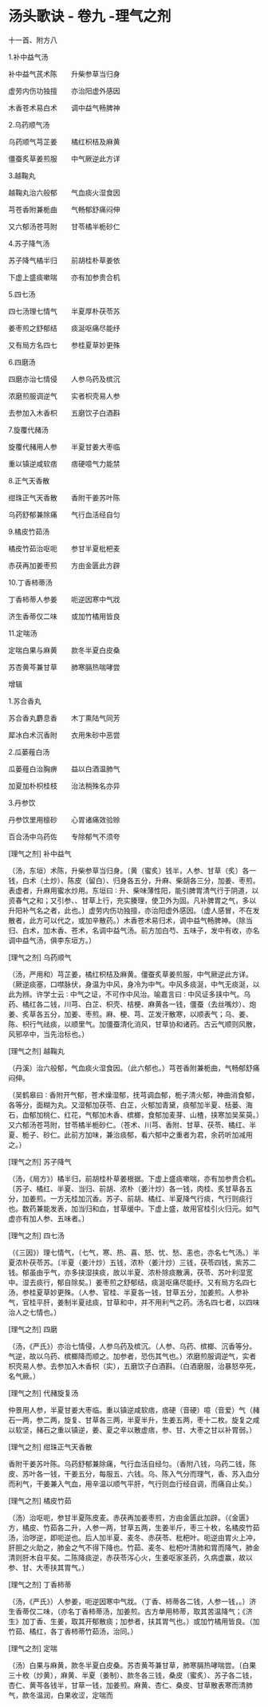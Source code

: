 # 汤头歌诀 - 卷九 -理气之剂

十一首、附方八

1.补中益气汤

补中益气芪术陈　　升柴参草当归身

虚劳内伤功独擅　　亦治阳虚外感因

木香苍术易白术　　调中益气畅脾神

2.乌药顺气汤

乌药顺气芎芷姜　　橘红枳桔及麻黄

僵蚕炙草姜煎服　　中气厥逆此方详

3.越鞠丸

越鞠丸治六般郁　　气血痰火湿食因

芎苍香附兼栀曲　　气畅郁舒痛闷伸

又六郁汤苍芎附　　甘苓橘半栀砂仁

4.苏子降气汤

苏子降气橘半归　　前胡桂朴草姜依

下虚上盛痰嗽喘　　亦有加参贵合机

5.四七汤

四七汤理七情气　　半夏厚朴茯苓苏

姜枣煎之舒郁结　　痰涎呕痛尽能纾

又有局方名四七　　参桂夏草妙更殊

6.四磨汤

四磨亦治七情侵　　人参乌药及槟沉

浓磨煎服调逆气　　实者枳壳易人参

去参加入木香枳　　五磨饮子白酒斟

7.旋覆代赭汤

旋覆代赭用人参　　半夏甘姜大枣临

重以镇逆咸软痞　　痞硬噫气力能禁

8.正气天香散

绀珠正气天香散　　香附干姜苏叶陈

乌药舒郁兼除痛　　气行血活经自匀

9.橘皮竹茹汤

橘皮竹茹治呕呃　　参甘半夏枇杷麦

赤茯再加姜枣煎　　方由金匮此方辟

10.丁香柿蒂汤

丁香柿蒂人参姜　　呃逆因寒中气戕

济生香蒂仅二味　　或加竹橘用皆良

11.定喘汤

定喘白果与麻黄　　款冬半夏白皮桑

苏杏黄芩兼甘草　　肺寒膈热喘哮尝

增辑

1.苏合香丸

苏合香丸麝息香　　木丁熏陆气同芳

犀冰白术沉香附　　衣用朱砂中恶尝

2.瓜蒌薤白汤

瓜蒌薤白治胸痹　　益以白酒温肺气

加夏加朴枳桂枝　　治法稍殊名亦异

3.丹参饮

丹参饮里用檩砂　　心胃诸痛效验赊

百合汤中乌药佐　　专除郁气不须夸

[理气之剂] 补中益气

（汤，东垣）术陈，升柴参草当归身。〔黄（蜜炙）钱半，人参、甘草（炙）各一钱，白术（土炒）、陈皮（留白）、归身各五分，升麻、柴胡各三分，加姜、枣煎。表虚者，升麻用蜜水炒用。东垣曰 ∶ 升、柴味薄性阳，能引脾胃清气行于阴道，以资春气之和；又引参、、甘草上行，充实腠理，使卫外为固。凡补脾胃之气，多以升阳补气名之者，此也。〕虚劳内伤功独擅，亦治阳虚外感因。（虚人感冒，不在发散者，此方可以代之，或加辛散药。）木香苍术易归术，调中益气畅脾神。（除当归、白术，加木香、苍术，名调中益气汤。前方加白芍、五味子，发中有收，亦名调中益气汤，俱李东垣方。）

[理气之剂] 乌药顺气

（汤，严用和）芎芷姜，橘红枳桔及麻黄。僵蚕炙草姜煎服，中气厥逆此方详。（厥逆痰塞，口噤脉伏，身温为中风，身冷为中气。中风多痰涎，中气无痰涎，以此为辨。许学士云 ∶ 中气之证，不可作中风治。喻嘉言曰 ∶ 中风证多挟中气。乌药、橘红各二钱，川芎、白芷、枳壳、桔梗、麻黄各一钱，僵蚕（去丝嘴炒）、炮姜、炙草各五分，加姜、枣煎。麻、梗、芎、芷发汗散寒，以顺表气；乌、姜、陈、枳行气祛痰，以顺里气。加僵蚕清化消风，甘草协和诸药。古云气顺则风散，风邪卒中，当先治标也。）

[理气之剂] 越鞠丸

（丹溪）治六般郁，气血痰火湿食因。（此六郁也。）芎苍香附兼栀曲，气畅郁舒痛闷伸。

（吴鹤皋曰 ∶ 香附开气郁，苍术燥湿郁，抚芎调血郁，栀子清火郁，神曲消食郁，各等分，面糊为丸。又湿郁加茯苓、白芷，火郁加青黛，痰郁加半夏、栝蒌、海石，血郁加桃仁、红花，气郁加木香、槟榔，食郁加麦芽、山楂，挟寒加吴茱萸。）又六郁汤苍芎附，甘苓橘半栀砂仁。（苍术、川芎、香附、甘草、茯苓、橘红、半夏、栀子、砂仁。此前方加味，兼治痰郁，看六郁中之重者为君，余药听加减用之。）

[理气之剂] 苏子降气

（汤，《局方》）橘半归，前胡桂朴草姜根据。下虚上盛痰嗽喘，亦有加参贵合机。〔苏子、橘红、半夏、当归、前胡、浓朴（姜汁炒）各一钱，肉桂、炙甘草各五分，加姜煎。一方无桂加沉香。苏子、前胡、橘红、半夏降气行痰，气行则痰行也。数药兼能发表，加当归和血，甘草缓中。下虚上盛，故用官桂引火归元。如气虚亦有加人参、五味者。〕

[理气之剂] 四七汤

（《三因》）理七情气，（七气，寒、热、喜、怒、忧、愁、恚也，亦名七气汤。）半夏浓朴茯苓苏。〔半夏（姜汁炒）五钱，浓朴（姜汁炒）三钱，茯苓四钱，紫苏二钱。郁虽由乎气，亦多挟湿挟痰，故以半夏、浓朴除痰散满，茯苓、苏叶利湿宽中。湿去痰行，郁自除矣。〕姜枣煎之舒郁结，痰涎呕痛尽能纾。又有局方名四七汤，参桂夏草妙更殊。（人参、官桂、半夏各一钱，甘草五分，加姜煎。人参补气，官桂平肝，姜制半夏祛痰，甘草和中，并不用利气之药。汤名四七者，以四味治人之七情也。）

[理气之剂] 四磨

（汤，《严氏》）亦治七情侵，人参乌药及槟沉。（人参、乌药、槟榔、沉香等分。气逆，故以乌药、槟榔降而顺之。加参者，恐伤其气也。）浓磨煎服调逆气，实者枳壳易人参。去参加入木香枳（实），五磨饮子白酒斟。（白酒磨服，治暴怒卒死，名气厥。）

[理气之剂] 代赭旋复汤

仲景用人参，半夏甘姜大枣临。重以镇逆咸软痞，痞硬（音硬）噫（音爱）气（赭石一两，参二两，旋复、甘草各三两，半夏半升，生姜五两，枣十二枚。旋复之咸以软坚，赭石之重以镇逆，姜、夏之辛以散虚痞，参、甘、大枣之甘以补胃弱。）

[理气之剂] 绀珠正气天香散

香附干姜苏叶陈。乌药舒郁兼除痛，气行血活自经匀。（香附八钱，乌药二钱，陈皮、苏叶各一钱，干姜五分，每服五、六钱。乌、陈入气分而理气，香、苏入血分而利气，干姜兼入气血，用辛温以顺气平肝，气行则血行经自调，而痛自止矣。）

[理气之剂] 橘皮竹茹

（汤）治呕呃，参甘半夏陈皮麦。赤茯再加姜枣煎，方由金匮此加辟。（《金匮》方，橘皮、竹茹各二升，人参一两，甘草五两，生姜半斤，枣三十枚，名橘皮竹茹汤，治哕逆，即呃逆也。后人加半夏、麦冬、赤茯苓、枇杷叶。呃逆由胃火上冲，肝胆之火助之，肺金之气不得下降也。竹茹、麦冬、枇杷叶清肺和胃而降气，肺金清则肝木自平矣。二陈降痰逆，赤茯苓泻心火，生姜呕家圣药，久病虚赢，故以参、甘、大枣扶其胃气。）

[理气之剂] 丁香柿蒂

（汤，《严氏》）人参姜，呃逆因寒中气戕。（丁香、柿蒂各二钱，人参一钱，。）济生香蒂仅二味，（亦名丁香柿蒂汤，加姜煎。古方单用柿蒂，取其苦温降气；《济生》加丁香、生姜，取其开郁散痰；加参者，扶其胃气也。）或加竹橘用皆良。（加竹茹、橘红，各丁香柿蒂竹茹汤，治同。）

[理气之剂] 定喘

（汤）白果与麻黄，款冬半夏白皮桑。苏杏黄芩兼甘草，肺寒膈热哮喘尝。〔白果三十枚（炒黄），麻黄、半夏（姜制）、款冬各三钱，桑皮（蜜炙）、苏子各二钱，杏仁、黄芩各钱半，甘草一钱，加姜煎。麻黄、杏仁、桑皮、甘草散表寒而清肺气，款冬温润，白果收涩，定喘而
